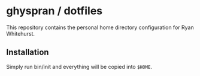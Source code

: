 # ghyspran / dotfiles #
This repository contains the personal home directory configuration for
Ryan Whitehurst.

## Installation ##
Simply run bin/init and everything will be copied into `$HOME`.
